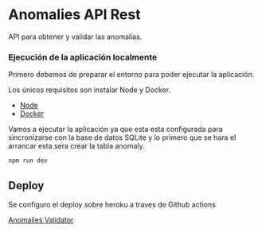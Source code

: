 # Anomalies API Rest

API para obtener y validar las anomalias.

### Ejecución de la aplicación localmente

Primero debemos de preparar el entorno para poder ejecutar la aplicación.

Los únicos requisitos son instalar Node y Docker.

* [Node](https://nodejs.org/es/)
* [Docker](https://docs.docker.com/get-docker/)

Vamos a ejecutar la aplicación ya que esta esta configurada para sincronizarse con la base de datos SQLite y lo primero que se hara el arrancar esta sera crear la tabla anomaly.

```sh
npm run dev
```


## Deploy
Se configuro el deploy sobre heroku a traves de Github actions

[Anomalies Validator](https://validator-anomalies-0054feeac19e.herokuapp.com/api-docs/)
